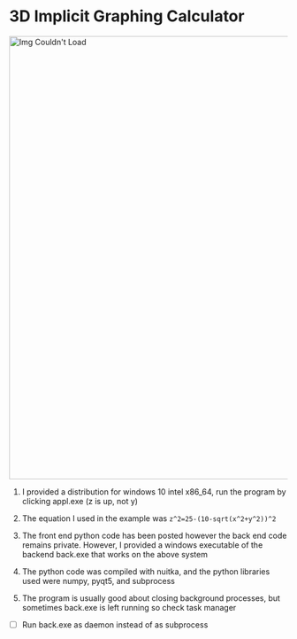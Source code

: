 # 3D Implicit Graphing Calculator

<img src="https://user-images.githubusercontent.com/60249504/136651126-91e6ee99-4b8d-4b79-a563-aeed1d048aff.gif" alt="Img Couldn't Load" width="800">

1. I provided a distribution for windows 10 intel x86_64, run the program by clicking appl.exe (z is up, not y)

2. The equation I used in the example was ``` z^2=25-(10-sqrt(x^2+y^2))^2 ```

3. The front end python code has been posted however the back end code remains private. However, I provided a windows executable of the backend back.exe that works on the above system 

4. The python code was compiled with nuitka, and the python libraries used were numpy, pyqt5, and subprocess

5. The program is usually good about closing background processes, but sometimes back.exe is left running so check task manager

- [ ] Run back.exe as daemon instead of as subprocess
